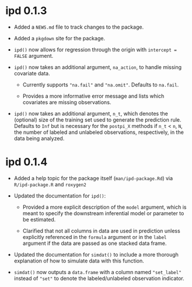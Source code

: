 # ipd 0.1.3

* Added a `NEWS.md` file to track changes to the package.

* Added a `pkgdown` site for the package.

* `ipd()` now allows for regression through the origin with `intercept = FALSE` argument.
  
* `ipd()` now takes an additional argument, `na_action`, to handle missing covariate data.

  * Currently supports `"na.fail"` and `"na.omit"`. Defaults to `na.fail`.
  
  * Provides a more informative error message and lists which covariates are missing observations.
  
* `ipd()` now takes an additional argument, `n_t`, which denotes the (optional) size of the training set used to generate the prediction rule. Defaults to `Inf` but is necessary for the `postpi_X` methods if `n_t` < `n`, `N`, the number of labeled and unlabeled observations, respectively, in the data being analyzed.

# ipd 0.1.4

* Added a help topic for the package itself (`man/ipd-package.Rd`) via `R/ipd-package.R` and `roxygen2`

* Updated the documentation for `ipd()`:

  * Provided a more explicit description of the `model` argument, which is meant to specify the downstream inferential model or parameter to be estimated.
  
  * Clarified that not all columns in data are used in prediction unless explicitly referenced in the `formula` argument or in the `label` argument if the data are passed as one stacked data frame. 

* Updated the documentation for `simdat()` to include a more thorough explanation of how to simulate data with this function. 

* `simdat()` now outputs a `data.frame` with a column named `"set_label"` instead of `"set"` to denote the labeled/unlabeled observation indicator.
